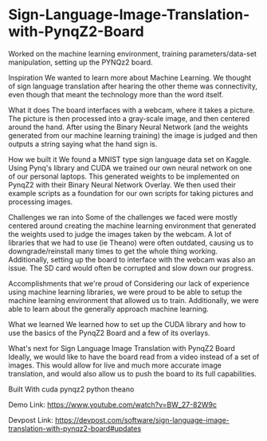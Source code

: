 # Sign-Language-Image-Translation-with-PynqZ2-Board
Worked on the machine learning environment, training parameters/data-set manipulation, setting up the PYNQz2 board.

Inspiration
We wanted to learn more about Machine Learning. We thought of sign language translation after hearing the other theme was connectivity, even though that meant the technology more than the word itself.

What it does
The board interfaces with a webcam, where it takes a picture. The picture is then processed into a gray-scale image, and then centered around the hand. After using the Binary Neural Network (and the weights generated from our machine learning training) the image is judged and then outputs a string saying what the hand sign is.

How we built it
We found a MNIST type sign language data set on Kaggle. Using Pynq's library and CUDA we trained our own neural network on one of our personal laptops. This generated weights to be implemented on PynqZ2 with their Binary Neural Network Overlay. We then used their example scripts as a foundation for our own scripts for taking pictures and processing images.

Challenges we ran into
Some of the challenges we faced were mostly centered around creating the machine learning environment that generated the weights used to judge the images taken by the webcam. A lot of libraries that we had to use (ie Theano) were often outdated, causing us to downgrade/reinstall many times to get the whole thing working. Additionally, setting up the board to interface with the webcam was also an issue. The SD card would often be corrupted and slow down our progress.

Accomplishments that we're proud of
Considering our lack of experience using machine learning libraries, we were proud to be able to setup the machine learning environment that allowed us to train. Additionally, we were able to learn about the generally approach machine learning.

What we learned
We learned how to set up the CUDA library and how to use the basics of the PynqZ2 Board and a few of its overlays.

What's next for Sign Language Image Translation with PynqZ2 Board
Ideally, we would like to have the board read from a video instead of a set of images. This would allow for live and much more accurate image translation, and would also allow us to push the board to its full capabilities.

Built With
cuda
pynqz2
python
theano

Demo Link: https://www.youtube.com/watch?v=BW_27-82W9c

Devpost Link: https://devpost.com/software/sign-language-image-translation-with-pynqz2-board#updates
